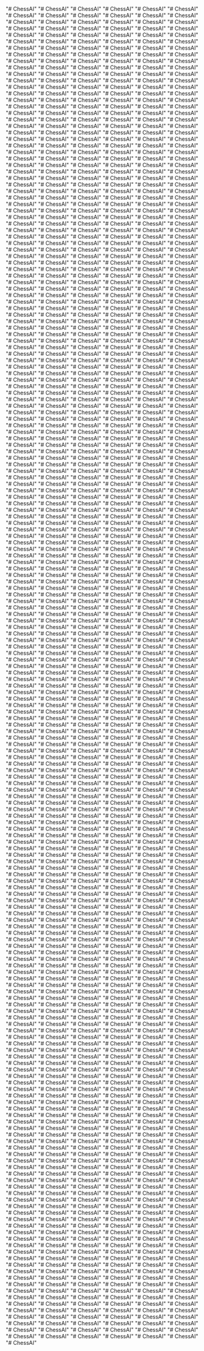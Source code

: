 "# ChessAI" 
"# ChessAI" 
"# ChessAI" 
"# ChessAI" 
"# ChessAI" 
"# ChessAI" 
"# ChessAI" 
"# ChessAI" 
"# ChessAI" 
"# ChessAI" 
"# ChessAI" 
"# ChessAI" 
"# ChessAI" 
"# ChessAI" 
"# ChessAI" 
"# ChessAI" 
"# ChessAI" 
"# ChessAI" 
"# ChessAI" 
"# ChessAI" 
"# ChessAI" 
"# ChessAI" 
"# ChessAI" 
"# ChessAI" 
"# ChessAI" 
"# ChessAI" 
"# ChessAI" 
"# ChessAI" 
"# ChessAI" 
"# ChessAI" 
"# ChessAI" 
"# ChessAI" 
"# ChessAI" 
"# ChessAI" 
"# ChessAI" 
"# ChessAI" 
"# ChessAI" 
"# ChessAI" 
"# ChessAI" 
"# ChessAI" 
"# ChessAI" 
"# ChessAI" 
"# ChessAI" 
"# ChessAI" 
"# ChessAI" 
"# ChessAI" 
"# ChessAI" 
"# ChessAI" 
"# ChessAI" 
"# ChessAI" 
"# ChessAI" 
"# ChessAI" 
"# ChessAI" 
"# ChessAI" 
"# ChessAI" 
"# ChessAI" 
"# ChessAI" 
"# ChessAI" 
"# ChessAI" 
"# ChessAI" 
"# ChessAI" 
"# ChessAI" 
"# ChessAI" 
"# ChessAI" 
"# ChessAI" 
"# ChessAI" 
"# ChessAI" 
"# ChessAI" 
"# ChessAI" 
"# ChessAI" 
"# ChessAI" 
"# ChessAI" 
"# ChessAI" 
"# ChessAI" 
"# ChessAI" 
"# ChessAI" 
"# ChessAI" 
"# ChessAI" 
"# ChessAI" 
"# ChessAI" 
"# ChessAI" 
"# ChessAI" 
"# ChessAI" 
"# ChessAI" 
"# ChessAI" 
"# ChessAI" 
"# ChessAI" 
"# ChessAI" 
"# ChessAI" 
"# ChessAI" 
"# ChessAI" 
"# ChessAI" 
"# ChessAI" 
"# ChessAI" 
"# ChessAI" 
"# ChessAI" 
"# ChessAI" 
"# ChessAI" 
"# ChessAI" 
"# ChessAI" 
"# ChessAI" 
"# ChessAI" 
"# ChessAI" 
"# ChessAI" 
"# ChessAI" 
"# ChessAI" 
"# ChessAI" 
"# ChessAI" 
"# ChessAI" 
"# ChessAI" 
"# ChessAI" 
"# ChessAI" 
"# ChessAI" 
"# ChessAI" 
"# ChessAI" 
"# ChessAI" 
"# ChessAI" 
"# ChessAI" 
"# ChessAI" 
"# ChessAI" 
"# ChessAI" 
"# ChessAI" 
"# ChessAI" 
"# ChessAI" 
"# ChessAI" 
"# ChessAI" 
"# ChessAI" 
"# ChessAI" 
"# ChessAI" 
"# ChessAI" 
"# ChessAI" 
"# ChessAI" 
"# ChessAI" 
"# ChessAI" 
"# ChessAI" 
"# ChessAI" 
"# ChessAI" 
"# ChessAI" 
"# ChessAI" 
"# ChessAI" 
"# ChessAI" 
"# ChessAI" 
"# ChessAI" 
"# ChessAI" 
"# ChessAI" 
"# ChessAI" 
"# ChessAI" 
"# ChessAI" 
"# ChessAI" 
"# ChessAI" 
"# ChessAI" 
"# ChessAI" 
"# ChessAI" 
"# ChessAI" 
"# ChessAI" 
"# ChessAI" 
"# ChessAI" 
"# ChessAI" 
"# ChessAI" 
"# ChessAI" 
"# ChessAI" 
"# ChessAI" 
"# ChessAI" 
"# ChessAI" 
"# ChessAI" 
"# ChessAI" 
"# ChessAI" 
"# ChessAI" 
"# ChessAI" 
"# ChessAI" 
"# ChessAI" 
"# ChessAI" 
"# ChessAI" 
"# ChessAI" 
"# ChessAI" 
"# ChessAI" 
"# ChessAI" 
"# ChessAI" 
"# ChessAI" 
"# ChessAI" 
"# ChessAI" 
"# ChessAI" 
"# ChessAI" 
"# ChessAI" 
"# ChessAI" 
"# ChessAI" 
"# ChessAI" 
"# ChessAI" 
"# ChessAI" 
"# ChessAI" 
"# ChessAI" 
"# ChessAI" 
"# ChessAI" 
"# ChessAI" 
"# ChessAI" 
"# ChessAI" 
"# ChessAI" 
"# ChessAI" 
"# ChessAI" 
"# ChessAI" 
"# ChessAI" 
"# ChessAI" 
"# ChessAI" 
"# ChessAI" 
"# ChessAI" 
"# ChessAI" 
"# ChessAI" 
"# ChessAI" 
"# ChessAI" 
"# ChessAI" 
"# ChessAI" 
"# ChessAI" 
"# ChessAI" 
"# ChessAI" 
"# ChessAI" 
"# ChessAI" 
"# ChessAI" 
"# ChessAI" 
"# ChessAI" 
"# ChessAI" 
"# ChessAI" 
"# ChessAI" 
"# ChessAI" 
"# ChessAI" 
"# ChessAI" 
"# ChessAI" 
"# ChessAI" 
"# ChessAI" 
"# ChessAI" 
"# ChessAI" 
"# ChessAI" 
"# ChessAI" 
"# ChessAI" 
"# ChessAI" 
"# ChessAI" 
"# ChessAI" 
"# ChessAI" 
"# ChessAI" 
"# ChessAI" 
"# ChessAI" 
"# ChessAI" 
"# ChessAI" 
"# ChessAI" 
"# ChessAI" 
"# ChessAI" 
"# ChessAI" 
"# ChessAI" 
"# ChessAI" 
"# ChessAI" 
"# ChessAI" 
"# ChessAI" 
"# ChessAI" 
"# ChessAI" 
"# ChessAI" 
"# ChessAI" 
"# ChessAI" 
"# ChessAI" 
"# ChessAI" 
"# ChessAI" 
"# ChessAI" 
"# ChessAI" 
"# ChessAI" 
"# ChessAI" 
"# ChessAI" 
"# ChessAI" 
"# ChessAI" 
"# ChessAI" 
"# ChessAI" 
"# ChessAI" 
"# ChessAI" 
"# ChessAI" 
"# ChessAI" 
"# ChessAI" 
"# ChessAI" 
"# ChessAI" 
"# ChessAI" 
"# ChessAI" 
"# ChessAI" 
"# ChessAI" 
"# ChessAI" 
"# ChessAI" 
"# ChessAI" 
"# ChessAI" 
"# ChessAI" 
"# ChessAI" 
"# ChessAI" 
"# ChessAI" 
"# ChessAI" 
"# ChessAI" 
"# ChessAI" 
"# ChessAI" 
"# ChessAI" 
"# ChessAI" 
"# ChessAI" 
"# ChessAI" 
"# ChessAI" 
"# ChessAI" 
"# ChessAI" 
"# ChessAI" 
"# ChessAI" 
"# ChessAI" 
"# ChessAI" 
"# ChessAI" 
"# ChessAI" 
"# ChessAI" 
"# ChessAI" 
"# ChessAI" 
"# ChessAI" 
"# ChessAI" 
"# ChessAI" 
"# ChessAI" 
"# ChessAI" 
"# ChessAI" 
"# ChessAI" 
"# ChessAI" 
"# ChessAI" 
"# ChessAI" 
"# ChessAI" 
"# ChessAI" 
"# ChessAI" 
"# ChessAI" 
"# ChessAI" 
"# ChessAI" 
"# ChessAI" 
"# ChessAI" 
"# ChessAI" 
"# ChessAI" 
"# ChessAI" 
"# ChessAI" 
"# ChessAI" 
"# ChessAI" 
"# ChessAI" 
"# ChessAI" 
"# ChessAI" 
"# ChessAI" 
"# ChessAI" 
"# ChessAI" 
"# ChessAI" 
"# ChessAI" 
"# ChessAI" 
"# ChessAI" 
"# ChessAI" 
"# ChessAI" 
"# ChessAI" 
"# ChessAI" 
"# ChessAI" 
"# ChessAI" 
"# ChessAI" 
"# ChessAI" 
"# ChessAI" 
"# ChessAI" 
"# ChessAI" 
"# ChessAI" 
"# ChessAI" 
"# ChessAI" 
"# ChessAI" 
"# ChessAI" 
"# ChessAI" 
"# ChessAI" 
"# ChessAI" 
"# ChessAI" 
"# ChessAI" 
"# ChessAI" 
"# ChessAI" 
"# ChessAI" 
"# ChessAI" 
"# ChessAI" 
"# ChessAI" 
"# ChessAI" 
"# ChessAI" 
"# ChessAI" 
"# ChessAI" 
"# ChessAI" 
"# ChessAI" 
"# ChessAI" 
"# ChessAI" 
"# ChessAI" 
"# ChessAI" 
"# ChessAI" 
"# ChessAI" 
"# ChessAI" 
"# ChessAI" 
"# ChessAI" 
"# ChessAI" 
"# ChessAI" 
"# ChessAI" 
"# ChessAI" 
"# ChessAI" 
"# ChessAI" 
"# ChessAI" 
"# ChessAI" 
"# ChessAI" 
"# ChessAI" 
"# ChessAI" 
"# ChessAI" 
"# ChessAI" 
"# ChessAI" 
"# ChessAI" 
"# ChessAI" 
"# ChessAI" 
"# ChessAI" 
"# ChessAI" 
"# ChessAI" 
"# ChessAI" 
"# ChessAI" 
"# ChessAI" 
"# ChessAI" 
"# ChessAI" 
"# ChessAI" 
"# ChessAI" 
"# ChessAI" 
"# ChessAI" 
"# ChessAI" 
"# ChessAI" 
"# ChessAI" 
"# ChessAI" 
"# ChessAI" 
"# ChessAI" 
"# ChessAI" 
"# ChessAI" 
"# ChessAI" 
"# ChessAI" 
"# ChessAI" 
"# ChessAI" 
"# ChessAI" 
"# ChessAI" 
"# ChessAI" 
"# ChessAI" 
"# ChessAI" 
"# ChessAI" 
"# ChessAI" 
"# ChessAI" 
"# ChessAI" 
"# ChessAI" 
"# ChessAI" 
"# ChessAI" 
"# ChessAI" 
"# ChessAI" 
"# ChessAI" 
"# ChessAI" 
"# ChessAI" 
"# ChessAI" 
"# ChessAI" 
"# ChessAI" 
"# ChessAI" 
"# ChessAI" 
"# ChessAI" 
"# ChessAI" 
"# ChessAI" 
"# ChessAI" 
"# ChessAI" 
"# ChessAI" 
"# ChessAI" 
"# ChessAI" 
"# ChessAI" 
"# ChessAI" 
"# ChessAI" 
"# ChessAI" 
"# ChessAI" 
"# ChessAI" 
"# ChessAI" 
"# ChessAI" 
"# ChessAI" 
"# ChessAI" 
"# ChessAI" 
"# ChessAI" 
"# ChessAI" 
"# ChessAI" 
"# ChessAI" 
"# ChessAI" 
"# ChessAI" 
"# ChessAI" 
"# ChessAI" 
"# ChessAI" 
"# ChessAI" 
"# ChessAI" 
"# ChessAI" 
"# ChessAI" 
"# ChessAI" 
"# ChessAI" 
"# ChessAI" 
"# ChessAI" 
"# ChessAI" 
"# ChessAI" 
"# ChessAI" 
"# ChessAI" 
"# ChessAI" 
"# ChessAI" 
"# ChessAI" 
"# ChessAI" 
"# ChessAI" 
"# ChessAI" 
"# ChessAI" 
"# ChessAI" 
"# ChessAI" 
"# ChessAI" 
"# ChessAI" 
"# ChessAI" 
"# ChessAI" 
"# ChessAI" 
"# ChessAI" 
"# ChessAI" 
"# ChessAI" 
"# ChessAI" 
"# ChessAI" 
"# ChessAI" 
"# ChessAI" 
"# ChessAI" 
"# ChessAI" 
"# ChessAI" 
"# ChessAI" 
"# ChessAI" 
"# ChessAI" 
"# ChessAI" 
"# ChessAI" 
"# ChessAI" 
"# ChessAI" 
"# ChessAI" 
"# ChessAI" 
"# ChessAI" 
"# ChessAI" 
"# ChessAI" 
"# ChessAI" 
"# ChessAI" 
"# ChessAI" 
"# ChessAI" 
"# ChessAI" 
"# ChessAI" 
"# ChessAI" 
"# ChessAI" 
"# ChessAI" 
"# ChessAI" 
"# ChessAI" 
"# ChessAI" 
"# ChessAI" 
"# ChessAI" 
"# ChessAI" 
"# ChessAI" 
"# ChessAI" 
"# ChessAI" 
"# ChessAI" 
"# ChessAI" 
"# ChessAI" 
"# ChessAI" 
"# ChessAI" 
"# ChessAI" 
"# ChessAI" 
"# ChessAI" 
"# ChessAI" 
"# ChessAI" 
"# ChessAI" 
"# ChessAI" 
"# ChessAI" 
"# ChessAI" 
"# ChessAI" 
"# ChessAI" 
"# ChessAI" 
"# ChessAI" 
"# ChessAI" 
"# ChessAI" 
"# ChessAI" 
"# ChessAI" 
"# ChessAI" 
"# ChessAI" 
"# ChessAI" 
"# ChessAI" 
"# ChessAI" 
"# ChessAI" 
"# ChessAI" 
"# ChessAI" 
"# ChessAI" 
"# ChessAI" 
"# ChessAI" 
"# ChessAI" 
"# ChessAI" 
"# ChessAI" 
"# ChessAI" 
"# ChessAI" 
"# ChessAI" 
"# ChessAI" 
"# ChessAI" 
"# ChessAI" 
"# ChessAI" 
"# ChessAI" 
"# ChessAI" 
"# ChessAI" 
"# ChessAI" 
"# ChessAI" 
"# ChessAI" 
"# ChessAI" 
"# ChessAI" 
"# ChessAI" 
"# ChessAI" 
"# ChessAI" 
"# ChessAI" 
"# ChessAI" 
"# ChessAI" 
"# ChessAI" 
"# ChessAI" 
"# ChessAI" 
"# ChessAI" 
"# ChessAI" 
"# ChessAI" 
"# ChessAI" 
"# ChessAI" 
"# ChessAI" 
"# ChessAI" 
"# ChessAI" 
"# ChessAI" 
"# ChessAI" 
"# ChessAI" 
"# ChessAI" 
"# ChessAI" 
"# ChessAI" 
"# ChessAI" 
"# ChessAI" 
"# ChessAI" 
"# ChessAI" 
"# ChessAI" 
"# ChessAI" 
"# ChessAI" 
"# ChessAI" 
"# ChessAI" 
"# ChessAI" 
"# ChessAI" 
"# ChessAI" 
"# ChessAI" 
"# ChessAI" 
"# ChessAI" 
"# ChessAI" 
"# ChessAI" 
"# ChessAI" 
"# ChessAI" 
"# ChessAI" 
"# ChessAI" 
"# ChessAI" 
"# ChessAI" 
"# ChessAI" 
"# ChessAI" 
"# ChessAI" 
"# ChessAI" 
"# ChessAI" 
"# ChessAI" 
"# ChessAI" 
"# ChessAI" 
"# ChessAI" 
"# ChessAI" 
"# ChessAI" 
"# ChessAI" 
"# ChessAI" 
"# ChessAI" 
"# ChessAI" 
"# ChessAI" 
"# ChessAI" 
"# ChessAI" 
"# ChessAI" 
"# ChessAI" 
"# ChessAI" 
"# ChessAI" 
"# ChessAI" 
"# ChessAI" 
"# ChessAI" 
"# ChessAI" 
"# ChessAI" 
"# ChessAI" 
"# ChessAI" 
"# ChessAI" 
"# ChessAI" 
"# ChessAI" 
"# ChessAI" 
"# ChessAI" 
"# ChessAI" 
"# ChessAI" 
"# ChessAI" 
"# ChessAI" 
"# ChessAI" 
"# ChessAI" 
"# ChessAI" 
"# ChessAI" 
"# ChessAI" 
"# ChessAI" 
"# ChessAI" 
"# ChessAI" 
"# ChessAI" 
"# ChessAI" 
"# ChessAI" 
"# ChessAI" 
"# ChessAI" 
"# ChessAI" 
"# ChessAI" 
"# ChessAI" 
"# ChessAI" 
"# ChessAI" 
"# ChessAI" 
"# ChessAI" 
"# ChessAI" 
"# ChessAI" 
"# ChessAI" 
"# ChessAI" 
"# ChessAI" 
"# ChessAI" 
"# ChessAI" 
"# ChessAI" 
"# ChessAI" 
"# ChessAI" 
"# ChessAI" 
"# ChessAI" 
"# ChessAI" 
"# ChessAI" 
"# ChessAI" 
"# ChessAI" 
"# ChessAI" 
"# ChessAI" 
"# ChessAI" 
"# ChessAI" 
"# ChessAI" 
"# ChessAI" 
"# ChessAI" 
"# ChessAI" 
"# ChessAI" 
"# ChessAI" 
"# ChessAI" 
"# ChessAI" 
"# ChessAI" 
"# ChessAI" 
"# ChessAI" 
"# ChessAI" 
"# ChessAI" 
"# ChessAI" 
"# ChessAI" 
"# ChessAI" 
"# ChessAI" 
"# ChessAI" 
"# ChessAI" 
"# ChessAI" 
"# ChessAI" 
"# ChessAI" 
"# ChessAI" 
"# ChessAI" 
"# ChessAI" 
"# ChessAI" 
"# ChessAI" 
"# ChessAI" 
"# ChessAI" 
"# ChessAI" 
"# ChessAI" 
"# ChessAI" 
"# ChessAI" 
"# ChessAI" 
"# ChessAI" 
"# ChessAI" 
"# ChessAI" 
"# ChessAI" 
"# ChessAI" 
"# ChessAI" 
"# ChessAI" 
"# ChessAI" 
"# ChessAI" 
"# ChessAI" 
"# ChessAI" 
"# ChessAI" 
"# ChessAI" 
"# ChessAI" 
"# ChessAI" 
"# ChessAI" 
"# ChessAI" 
"# ChessAI" 
"# ChessAI" 
"# ChessAI" 
"# ChessAI" 
"# ChessAI" 
"# ChessAI" 
"# ChessAI" 
"# ChessAI" 
"# ChessAI" 
"# ChessAI" 
"# ChessAI" 
"# ChessAI" 
"# ChessAI" 
"# ChessAI" 
"# ChessAI" 
"# ChessAI" 
"# ChessAI" 
"# ChessAI" 
"# ChessAI" 
"# ChessAI" 
"# ChessAI" 
"# ChessAI" 
"# ChessAI" 
"# ChessAI" 
"# ChessAI" 
"# ChessAI" 
"# ChessAI" 
"# ChessAI" 
"# ChessAI" 
"# ChessAI" 
"# ChessAI" 
"# ChessAI" 
"# ChessAI" 
"# ChessAI" 
"# ChessAI" 
"# ChessAI" 
"# ChessAI" 
"# ChessAI" 
"# ChessAI" 
"# ChessAI" 
"# ChessAI" 
"# ChessAI" 
"# ChessAI" 
"# ChessAI" 
"# ChessAI" 
"# ChessAI" 
"# ChessAI" 
"# ChessAI" 
"# ChessAI" 
"# ChessAI" 
"# ChessAI" 
"# ChessAI" 
"# ChessAI" 
"# ChessAI" 
"# ChessAI" 
"# ChessAI" 
"# ChessAI" 
"# ChessAI" 
"# ChessAI" 
"# ChessAI" 
"# ChessAI" 
"# ChessAI" 
"# ChessAI" 
"# ChessAI" 
"# ChessAI" 
"# ChessAI" 
"# ChessAI" 
"# ChessAI" 
"# ChessAI" 
"# ChessAI" 
"# ChessAI" 
"# ChessAI" 
"# ChessAI" 
"# ChessAI" 
"# ChessAI" 
"# ChessAI" 
"# ChessAI" 
"# ChessAI" 
"# ChessAI" 
"# ChessAI" 
"# ChessAI" 
"# ChessAI" 
"# ChessAI" 
"# ChessAI" 
"# ChessAI" 
"# ChessAI" 
"# ChessAI" 
"# ChessAI" 
"# ChessAI" 
"# ChessAI" 
"# ChessAI" 
"# ChessAI" 
"# ChessAI" 
"# ChessAI" 
"# ChessAI" 
"# ChessAI" 
"# ChessAI" 
"# ChessAI" 
"# ChessAI" 
"# ChessAI" 
"# ChessAI" 
"# ChessAI" 
"# ChessAI" 
"# ChessAI" 
"# ChessAI" 
"# ChessAI" 
"# ChessAI" 
"# ChessAI" 
"# ChessAI" 
"# ChessAI" 
"# ChessAI" 
"# ChessAI" 
"# ChessAI" 
"# ChessAI" 
"# ChessAI" 
"# ChessAI" 
"# ChessAI" 
"# ChessAI" 
"# ChessAI" 
"# ChessAI" 
"# ChessAI" 
"# ChessAI" 
"# ChessAI" 
"# ChessAI" 
"# ChessAI" 
"# ChessAI" 
"# ChessAI" 
"# ChessAI" 
"# ChessAI" 
"# ChessAI" 
"# ChessAI" 
"# ChessAI" 
"# ChessAI" 
"# ChessAI" 
"# ChessAI" 
"# ChessAI" 
"# ChessAI" 
"# ChessAI" 
"# ChessAI" 
"# ChessAI" 
"# ChessAI" 
"# ChessAI" 
"# ChessAI" 
"# ChessAI" 
"# ChessAI" 
"# ChessAI" 
"# ChessAI" 
"# ChessAI" 
"# ChessAI" 
"# ChessAI" 
"# ChessAI" 
"# ChessAI" 
"# ChessAI" 
"# ChessAI" 
"# ChessAI" 
"# ChessAI" 
"# ChessAI" 
"# ChessAI" 
"# ChessAI" 
"# ChessAI" 
"# ChessAI" 
"# ChessAI" 
"# ChessAI" 
"# ChessAI" 
"# ChessAI" 
"# ChessAI" 
"# ChessAI" 
"# ChessAI" 
"# ChessAI" 
"# ChessAI" 
"# ChessAI" 
"# ChessAI" 
"# ChessAI" 
"# ChessAI" 
"# ChessAI" 
"# ChessAI" 
"# ChessAI" 
"# ChessAI" 
"# ChessAI" 
"# ChessAI" 
"# ChessAI" 
"# ChessAI" 
"# ChessAI" 
"# ChessAI" 
"# ChessAI" 
"# ChessAI" 
"# ChessAI" 
"# ChessAI" 
"# ChessAI" 
"# ChessAI" 
"# ChessAI" 
"# ChessAI" 
"# ChessAI" 
"# ChessAI" 
"# ChessAI" 
"# ChessAI" 
"# ChessAI" 
"# ChessAI" 
"# ChessAI" 
"# ChessAI" 
"# ChessAI" 
"# ChessAI" 
"# ChessAI" 
"# ChessAI" 
"# ChessAI" 
"# ChessAI" 
"# ChessAI" 
"# ChessAI" 
"# ChessAI" 
"# ChessAI" 
"# ChessAI" 
"# ChessAI" 
"# ChessAI" 
"# ChessAI" 
"# ChessAI" 
"# ChessAI" 
"# ChessAI" 
"# ChessAI" 
"# ChessAI" 
"# ChessAI" 
"# ChessAI" 
"# ChessAI" 
"# ChessAI" 
"# ChessAI" 
"# ChessAI" 
"# ChessAI" 
"# ChessAI" 
"# ChessAI" 
"# ChessAI" 
"# ChessAI" 
"# ChessAI" 
"# ChessAI" 
"# ChessAI" 
"# ChessAI" 
"# ChessAI" 
"# ChessAI" 
"# ChessAI" 
"# ChessAI" 
"# ChessAI" 
"# ChessAI" 
"# ChessAI" 
"# ChessAI" 
"# ChessAI" 
"# ChessAI" 
"# ChessAI" 
"# ChessAI" 
"# ChessAI" 
"# ChessAI" 
"# ChessAI" 
"# ChessAI" 
"# ChessAI" 
"# ChessAI" 
"# ChessAI" 
"# ChessAI" 
"# ChessAI" 
"# ChessAI" 
"# ChessAI" 
"# ChessAI" 
"# ChessAI" 
"# ChessAI" 
"# ChessAI" 
"# ChessAI" 
"# ChessAI" 
"# ChessAI" 
"# ChessAI" 
"# ChessAI" 
"# ChessAI" 
"# ChessAI" 
"# ChessAI" 
"# ChessAI" 
"# ChessAI" 
"# ChessAI" 
"# ChessAI" 
"# ChessAI" 
"# ChessAI" 
"# ChessAI" 
"# ChessAI" 
"# ChessAI" 
"# ChessAI" 
"# ChessAI" 
"# ChessAI" 
"# ChessAI" 
"# ChessAI" 
"# ChessAI" 
"# ChessAI" 
"# ChessAI" 
"# ChessAI" 
"# ChessAI" 
"# ChessAI" 
"# ChessAI" 
"# ChessAI" 
"# ChessAI" 
"# ChessAI" 
"# ChessAI" 
"# ChessAI" 
"# ChessAI" 
"# ChessAI" 
"# ChessAI" 
"# ChessAI" 
"# ChessAI" 
"# ChessAI" 
"# ChessAI" 
"# ChessAI" 
"# ChessAI" 
"# ChessAI" 
"# ChessAI" 
"# ChessAI" 
"# ChessAI" 
"# ChessAI" 
"# ChessAI" 
"# ChessAI" 
"# ChessAI" 
"# ChessAI" 
"# ChessAI" 
"# ChessAI" 
"# ChessAI" 
"# ChessAI" 
"# ChessAI" 
"# ChessAI" 
"# ChessAI" 
"# ChessAI" 
"# ChessAI" 
"# ChessAI" 
"# ChessAI" 
"# ChessAI" 
"# ChessAI" 
"# ChessAI" 
"# ChessAI" 
"# ChessAI" 
"# ChessAI" 
"# ChessAI" 
"# ChessAI" 
"# ChessAI" 
"# ChessAI" 
"# ChessAI" 
"# ChessAI" 
"# ChessAI" 
"# ChessAI" 
"# ChessAI" 
"# ChessAI" 
"# ChessAI" 
"# ChessAI" 
"# ChessAI" 
"# ChessAI" 
"# ChessAI" 
"# ChessAI" 
"# ChessAI" 
"# ChessAI" 
"# ChessAI" 
"# ChessAI" 
"# ChessAI" 
"# ChessAI" 
"# ChessAI" 
"# ChessAI" 
"# ChessAI" 
"# ChessAI" 
"# ChessAI" 
"# ChessAI" 
"# ChessAI" 
"# ChessAI" 
"# ChessAI" 
"# ChessAI" 
"# ChessAI" 
"# ChessAI" 
"# ChessAI" 
"# ChessAI" 
"# ChessAI" 
"# ChessAI" 
"# ChessAI" 
"# ChessAI" 
"# ChessAI" 
"# ChessAI" 
"# ChessAI" 
"# ChessAI" 
"# ChessAI" 
"# ChessAI" 
"# ChessAI" 
"# ChessAI" 
"# ChessAI" 
"# ChessAI" 
"# ChessAI" 
"# ChessAI" 
"# ChessAI" 
"# ChessAI" 
"# ChessAI" 
"# ChessAI" 
"# ChessAI" 
"# ChessAI" 
"# ChessAI" 
"# ChessAI" 
"# ChessAI" 
"# ChessAI" 
"# ChessAI" 
"# ChessAI" 
"# ChessAI" 
"# ChessAI" 
"# ChessAI" 
"# ChessAI" 
"# ChessAI" 
"# ChessAI" 
"# ChessAI" 
"# ChessAI" 
"# ChessAI" 
"# ChessAI" 
"# ChessAI" 
"# ChessAI" 
"# ChessAI" 
"# ChessAI" 
"# ChessAI" 
"# ChessAI" 
"# ChessAI" 
"# ChessAI" 
"# ChessAI" 
"# ChessAI" 
"# ChessAI" 
"# ChessAI" 
"# ChessAI" 
"# ChessAI" 
"# ChessAI" 
"# ChessAI" 
"# ChessAI" 
"# ChessAI" 
"# ChessAI" 
"# ChessAI" 
"# ChessAI" 
"# ChessAI" 
"# ChessAI" 
"# ChessAI" 
"# ChessAI" 
"# ChessAI" 
"# ChessAI" 
"# ChessAI" 
"# ChessAI" 
"# ChessAI" 
"# ChessAI" 
"# ChessAI" 
"# ChessAI" 
"# ChessAI" 
"# ChessAI" 
"# ChessAI" 
"# ChessAI" 
"# ChessAI" 
"# ChessAI" 
"# ChessAI" 
"# ChessAI" 
"# ChessAI" 
"# ChessAI" 
"# ChessAI" 
"# ChessAI" 
"# ChessAI" 
"# ChessAI" 
"# ChessAI" 
"# ChessAI" 
"# ChessAI" 
"# ChessAI" 
"# ChessAI" 
"# ChessAI" 
"# ChessAI" 
"# ChessAI" 
"# ChessAI" 
"# ChessAI" 
"# ChessAI" 
"# ChessAI" 
"# ChessAI" 
"# ChessAI" 
